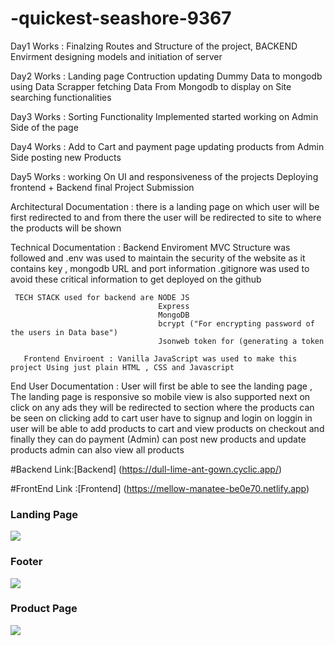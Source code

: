 # -quickest-seashore-9367


Day1 Works : Finalzing Routes and Structure of the project,
             BACKEND Envirment designing 
             models and initiation of server

Day2 Works : Landing page Contruction 
            updating Dummy Data to mongodb using Data Scrapper 
            fetching Data From Mongodb to display on Site 
            searching functionalities 

Day3 Works : Sorting Functionality Implemented 
             started working on Admin Side of the page 

Day4 Works : Add to Cart and payment page 
             updating products from Admin Side 
             posting new Products 

Day5 Works : working On UI and responsiveness of the projects 
             Deploying frontend + Backend 
             final Project Submission 


Architectural Documentation : there is a landing page on which user will be first redirected to and from there the user will be redirected to site to where the products will be shown 

Technical Documentation : Backend Enviroment MVC Structure was followed and .env was used to maintain the security of the website as it contains  key , mongodb URL and port information .gitignore was used to avoid these critical information to get deployed on the github 

     TECH STACK used for backend are NODE JS 
                                     Express
                                     MongoDB
                                     bcrypt ("For encrypting password of the users in Data base")
                                     Jsonweb token for (generating a token

       Frontend Enviroent : Vanilla JavaScript was used to make this project Using just plain HTML , CSS and Javascript

End User Documentation : User will first be able to see the landing page , The landing page is responsive so mobile view is also supported 
                         next on click on any ads they will be redirected to section where the products can be seen 
                         on clicking add to cart user have to signup and login
                         on loggin in user will be able to add products to cart
                         and view products on checkout 
                         and finally they can do payment 
                         (Admin) can post new products and update products 
                         admin can also view all products 

#Backend Link:[Backend] (https://dull-lime-ant-gown.cyclic.app/)

#FrontEnd Link :[Frontend] (https://mellow-manatee-be0e70.netlify.app)
<h3>Landing Page</h3>
<img src="https://github.com/AakashGaurab/quickest-seashore-9367/blob/main/images/landing%20page.png">

<h3>Footer</h3>
<img src="https://github.com/AakashGaurab/quickest-seashore-9367/blob/main/images/footer.png">

<h3>Product Page </h3>
<img src="https://github.com/AakashGaurab/quickest-seashore-9367/blob/main/images/product.png">








